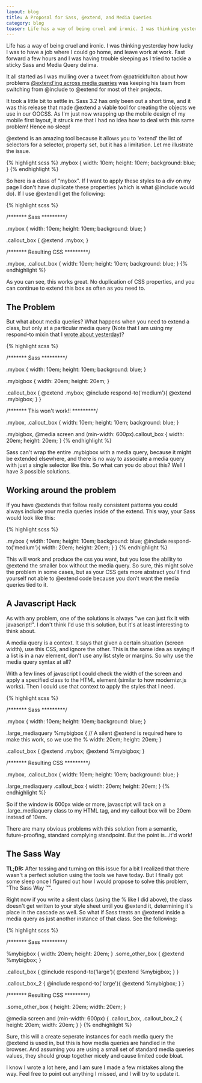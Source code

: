 ```yaml
---
layout: blog
title: A Proposal for Sass, @extend, and Media Queries
category: blog
teaser: Life has a way of being cruel and ironic. I was thinking yesterday how lucky I was to have a job where I could go home, and leave work at work. Fast forward a few hours and I was having trouble sleeping as I tried to tackle a sticky Sass and Media Query delima.
---
```


Life has a way of being cruel and ironic. I was thinking yesterday how lucky I was to have a job where I could go home, and leave work at work. Fast forward a few hours and I was having trouble sleeping as I tried to tackle a sticky Sass and Media Query delima.

It all started as I was mulling over a tweet from @patrickfulton about how problems <a href="https://twitter.com/patrickfulton/status/257988454376431617" target="_blank">@extend'ing across media queries</a> was keeping his team from switching from @include to @extend for most of their projects.

It took a little bit to settle in. Sass 3.2 has only been out a short time, and it was this release that made @extend a viable tool for creating the objects we use in our OOCSS. As I'm just now wrapping up the mobile design of my mobile first layout, it struck me that I had no idea how to deal with this same problem! Hence no sleep!

@extend is an amazing tool because it allows you to 'extend' the list of selectors for a selector, property set, but it has a limitation. Let me illustrate the issue.

{% highlight scss %}
.mybox {
  width: 10em;
  height: 10em;
  background: blue;
}
{% endhighlight %}

So here is a class of "mybox". If I want to apply these styles to a div on my page I don't have duplicate these properties (which is what @include would do). If I use @extend I get the following:

{% highlight scss %}

/*******   Sass   *********/

.mybox {
  width: 10em;
  height: 10em;
  background: blue;
}

.callout_box {
  @extend .mybox;
}

/*******   Resulting CSS   *********/

.mybox, .callout_box {
  width: 10em;
  height: 10em;
  background: blue;
}
{% endhighlight %}

As you can see, this works great. No duplication of CSS properties, and you can continue to extend this box as often as you need to.

<h2>The Problem</h2>
But what about media queries? What happens when you need to extend a class, but only at a particular media query (Note that I am using my respond-to mixin that I <a href="/blog/sass-abstraction-and-media-queries.html">wrote about yesterday</a>)?

{% highlight scss %}


/*******   Sass   *********/

.mybox {
  width: 10em;
  height: 10em;
  background: blue;
}

.mybigbox {
  width: 20em;
  height: 20em;
}

.callout_box {
  @extend .mybox;
  @include respond-to('medium'){
    @extend .mybigbox;
  }
}

/*******   This won't work!!   *********/

.mybox, .callout_box {
  width: 10em;
  height: 10em;
  background: blue;
}

.mybigbox, @media screen and (min-width: 600px).callout_box {
  width: 20em;
  height: 20em;
}
{% endhighlight %}

Sass can't wrap the entire .mybigbox with a media query, because it might be extended elsewhere, and there is no way to associate a media query with just a single selector like this. So what can you do about this? Well I have 3 possible solutions.

<h2>Working around the problem</h2>

If you have @extends that follow really consistent patterns you could always include your media queries inside of the extend. This way, your Sass would look like this:

{% highlight scss %}

.mybox {
  width: 10em;
  height: 10em;
  background: blue;
  @include respond-to('medium'){
    width: 20em;
    height: 20em;
  }
}
{% endhighlight %}

This will work and produce the css you want, but you lose the ability to @extend the smaller box without the media query. So sure, this might solve the problem in some cases, but as your CSS gets more abstract you'll find yourself not able to @extend code because you don't want the media queries tied to it.

<h2>A Javascript Hack</h2>

As with any problem, one of the solutions is always "we can just fix it with javascript!". I don't think I'd use this solution, but it's at least interesting to think about.

A media query is a context. It says that given a certain situation (screen width), use this CSS, and ignore the other. This is the same idea as saying if a list is in a nav element, don't use any list style or margins. So why use the media query syntax at all?

With a few lines of javascript I could check the width of the screen and apply a specified class to the HTML element (similar to how modernizr.js works). Then I could use that context to apply the styles that I need.

{% highlight scss %}

/*******   Sass   *********/

.mybox {
  width: 10em;
  height: 10em;
  background: blue;
}

.large_mediaquery %mybigbox {
// A silent @extend is required here to make this work, so we use the %
  width: 20em;
  height: 20em;
}

.callout_box {
  @extend .mybox;
  @extend %mybigbox;
}

/*******   Resulting CSS  *********/

.mybox, .callout_box {
  width: 10em;
  height: 10em;
  background: blue;
}

.large_mediaquery .callout_box {
  width: 20em;
  height: 20em;
}
{% endhighlight %}

So if the window is 600px wide or more, javascript will tack on a .large_mediaquery class to my HTML tag, and my callout box will be 20em instead of 10em.

There are many obvious problems with this solution from a semantic, future-proofing, standard complying standpoint. But the point is...it'd work!

<h2>The Sass Way</h2>

<b>TL;DR:</b> After tossing and turning on this issue for a bit I realized that there wasn't a perfect solution using the tools we have today. But I finally got some sleep once I figured out how I would propose to solve this problem, "The Sass Way &trade;".

Right now if you write a silent class (using the % like I did above), the class doesn't get written to your style sheet until you @extend it, determining it's place in the cascade as well. So what if Sass treats an @extend inside a media query as just another instance of that class. See the following:

{% highlight scss %}

/*******   Sass   *********/

%mybigbox {
  width: 20em;
  height: 20em;
}
.some_other_box {
  @extend %mybigbox;
}

.callout_box {
  @include respond-to('large'){
    @extend %mybigbox;
  }
}

.callout_box_2 {
  @include respond-to('large'){
    @extend %mybigbox;
  }
}

/*******   Resulting CSS  *********/

.some_other_box {
  height: 20em;
  width: 20em;
}

@media screen and (min-width: 600px) {
  .callout_box, .callout_box_2 {
  height: 20em;
  width: 20em;
  }
}
{% endhighlight %}

Sure, this will a create seperate instances for each media query the @extend is used in, but this is how media queries are handled in the browser. And assuming you are using a small set of standard media queries values, they should group together nicely and cause limited code bloat.

I know I wrote a lot here, and I am sure I made a few mistakes along the way. Feel free to point out anything I missed, and I will try to update it.
